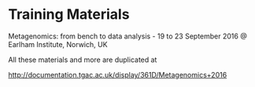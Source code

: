# Training Materials 

Metagenomics: from bench to data analysis - 19 to 23 September 2016 @ Earlham Institute, Norwich, UK

All these materials and more are duplicated at 

http://documentation.tgac.ac.uk/display/361D/Metagenomics+2016